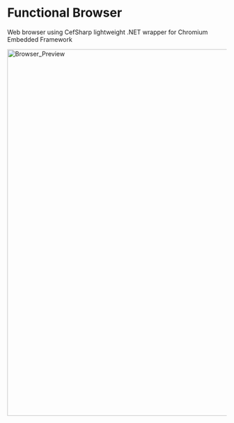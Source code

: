 # Functional Browser

Web browser using CefSharp lightweight .NET wrapper for Chromium Embedded Framework

<img height="843" alt="Browser_Preview" src="https://github.com/psssart/Functional-Browser/tree/master/Functional%20Browser/Assets/browser_preview.png">